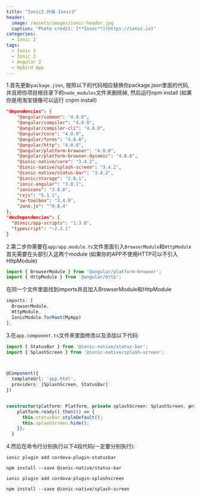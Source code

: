 ```yaml
---
title: "Ionic2 升级 Ionic3"
header:
  image: /assets/images/ionic-header.jpg
  caption: "Photo credit: [**Ionic**](https://ionic.io)"
categories:
  - Ionic 2
tags:
  - Ionic 3
  - Ionic 2
  - Angular 2
  - Hybird App
---
```


1.首先更新```package.json```, 按照以下的代码相应替换你package.json里面的代码, 并且把你项目根目录下的```node_modules```文件夹删除掉, 然后运行npm install (如果你是用淘宝镜像可以运行 cnpm install)

```json
"dependencies": {
    "@angular/common": "4.0.0",
    "@angular/compiler": "4.0.0",
    "@angular/compiler-cli": "4.0.0",
    "@angular/core": "4.0.0",
    "@angular/forms": "4.0.0",
    "@angular/http": "4.0.0",
    "@angular/platform-browser": "4.0.0",
    "@angular/platform-browser-dynamic": "4.0.0",
    "@ionic-native/core": "3.4.2",
    "@ionic-native/splash-screen": "3.4.2",
    "@ionic-native/status-bar": "3.4.2",
    "@ionic/storage": "2.0.1",
    "ionic-angular": "3.0.1",
    "ionicons": "3.0.0",
    "rxjs": "5.1.1",
    "sw-toolbox": "3.4.0",
    "zone.js": "^0.8.4"
},
"devDependencies": {
  "@ionic/app-scripts": "1.3.0",
  "typescript": "~2.2.1"
}
```

2.第二步你需要在```app/app.module.ts```文件里面引入```BrowserModule```和```HttpModule```
首先需要在头部引入这两个module (如果你的APP不使用HTTP可以不引入HttpModule)

```typescript
import { BrowserModule } from '@angular/platform-browser';
import { HttpModule } from '@angular/http';
```
在同一个文件里面找到imports并且加入BrowserModule和HttpModule

```typescript
imports: [
  BrowserModule,
  HttpModule,
  IonicModule.forRoot(MyApp)
],
```
3.在```app.component.ts```文件夹里面修改以及添加以下代码:

```typescript
import { StatusBar } from '@ionic-native/status-bar';
import { SplashScreen } from '@ionic-native/splash-screen';



@Component({
  templateUrl: 'app.html',
  providers: [SplashScreen, StatusBar]
})


constructor(platform: Platform, private splashScreen: SplashScreen, private statusBar: StatusBar) {
    platform.ready().then(() => {
      this.statusBar.styleDefault();
      this.splashScreen.hide();
    });
  }
```
4.然后在命令行分别执行以下4段代码(一定要分别执行):

```
ionic plugin add cordova-plugin-statusbar

npm install --save @ionic-native/status-bar

ionic plugin add cordova-plugin-splashscreen

npm install --save @ionic-native/splash-screen
```
